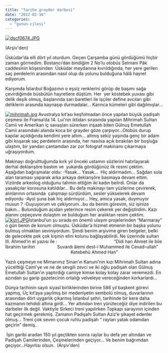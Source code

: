 ```yaml
---
title: "Tarihe grayder darbesi"
date: "2012-02-16"
categories: 
  - "gunun-cilesi"
---
```


[![dscf0674.JPG](/uploads/2012/02/dscf0674.thumbnail.JPG)](/uploads/2012/02/dscf0674.jpg "dscf0674.JPG")

(Arşiv'den)   

Üsküdar’da elli dört yıl oturdum. Geçen Çarşamba günü gördüğümü hiçbir zaman görmedim. Bostancı’dan bindiğim 2 No’lu otobüs Selmani Pâk caddesinin köşesinden  Üsküdar meydanına kıvrıldığında, her yere gerilen saç perdelerin arasından nasıl olup da yolunu bulduğuna hâlâ hayret ediyorum.

Karşımda İstanbul Boğazının o eşsiz renklerini görüp de başımı sağa çevirdiğimde büsbütün hayretlere düştüm. Her  yer köstebek yuvası gibi delik deşik olmuş, başlarında sarı baretleri ile işçiler define avcıları gibi deliklerin arasında kaynaşıp durmadalar... Karınca kümeleri gibi dağılmışlar...

[![mihrimah.jpg](/uploads/2012/02/mihrimah.jpg)](/uploads/2012/02/mihrimah.jpg "mihrimah.jpg") Avustralya kıt’ası keşfolmadan önce yapılan büyük padişah çeşmesi ile Fransa’da 14. Lui’nin iktidarı sırasında yapılan Mihrimah Sultan Camii ve Amerikan iç savaşları sürerken inşaatı biten Gülnuş Emetullah Camii arasındaki alanda koca bir grayder göze çarpıyor...Otobüs durup kapılar açıldığında kendimi yere attım... altmış sekiz yaşında genç bir adam gibi koşarak saç perdelerin arasında, her nasılsa açık bırakılan bir boşluğa ulaştım, bir yandan çantamdan zar zor fotograf makinamı çıkarmaya uğraşıyordum.

Makinayı doğrulttuğumda kırk yıl önceki ustamın sözlerini hatırlayarak derhal deklanşöre bastım ve  yukarda gördüğünüz ilk resmi çektim. Aşağıdan bağrışmalar oldu: -Yasak... Yasak...  Hiç aldırmadım... Sağdan sola alan taraması yaparak arka arkaya deklanşöre basmaya devam ettim. Vizörde arkeolog olduğunu tahmin ettiğim iki kadın belirdi. Onlar da yasakçılar korosuna katıldılar... Bu defa makinayı tam yüzlerine çevirerek, alınlarının ortasında  çalışmayı sürdürdüm, sesler yükselerek devam ediyordu -Ayol şuna bak hiç aldırmıyor... Hey, amıca yasak, duymuyor musun ? -Duyuyorum ve çekiyorum...bu da benim görevim, siz işinize bakın... Bulunduğum açıdan yeterince resim çekerek yer değiştirdim. Kazı alanını çepeçevre dolaştım ve bulduğum her aralıktan resim çektim.                [![kizrl.JPG](/uploads/2012/02/kizrl-1.thumbnail.JPG)](/uploads/2012/02/kizrl-1.jpg "kizrl.JPG")İstanbul’un şu sırada en önemli ulaşım projelerinden “Marmaray” o gün benin de konum olmuştu. Üsküdar’a hizmet etmenin bir başka yolunu bulmuş olmaktan seviniyordum. Şimdi benim arşivime giren belgeler, belki de gelecekte pek çok kişinin elini kolunu bağlayabilirdi. Ne üzerinde sultan III. Ahmed’in el yazısı ile :                                              “Didi han Ahmet ile bile İbrahim tarihin                  Suvardı âlemi dest-i Muhammed ile Cevad-ullah”                                                      Ketebehü Ahmed Han”

Yazılı çeşmeye ne Mimarımız Sinan’ın Kanuni’nin kızı Mihrimah Sultan adına yücelttiği Cami’ye ve ne de sevgili zevci ve iki oğlu padişah olan Gülnuş Emetullah Sultan’ın yaptırdığı camiye kimse kolay kolay zarar veremezdi. En azından şu garip gazetecinin ortalığı velveleye vereceğinden korkarlardı...

Dünya tarihinin sayılı siyasî birliklerinden birine 586 yıl başkent görevi yapmış, Üç kıt’aya yayılmış bir medeniyetin sembolü olmuş, duvarlarının arasından dört uygarlık çıkarmış İstanbul şehri, tarihinde bir kere daha kazmanın tehdidi altına girdi... Yer altından tren yürüteceğiz diye indirilen bu darbeler ilk değil. Vaktiyle Sirkeci treni yapılırken Topkapı sarayının içinden hat geçirmek gerekmiş. Zamanın Padişahı Sultan Aziz’e şikayet edenler olmuş... Treni çok seven çocuk ruhlu padişah “ rayları yatak odamdan geçirin” demiş..

 İşin garibi aradan 150 yıl geçtikten sonra raylar bu defa yer altından ve Padişah Camilerinden, Çeşmelerinden geçiyor... Ve benim bağrımdan geçiyor...Hayırlısı olsun.  (Arşiv'den)
